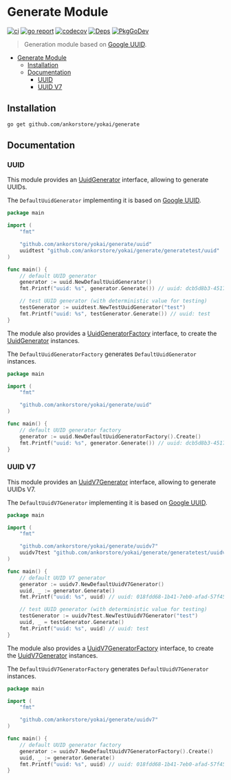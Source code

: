 # Generate Module

[![ci](https://github.com/ankorstore/yokai/actions/workflows/generate-ci.yml/badge.svg)](https://github.com/ankorstore/yokai/actions/workflows/generate-ci.yml)
[![go report](https://goreportcard.com/badge/github.com/ankorstore/yokai/generate)](https://goreportcard.com/report/github.com/ankorstore/yokai/generate)
[![codecov](https://codecov.io/gh/ankorstore/yokai/graph/badge.svg?token=ghUBlFsjhR&flag=generate)](https://app.codecov.io/gh/ankorstore/yokai/tree/main/generate)
[![Deps](https://img.shields.io/badge/osi-deps-blue)](https://deps.dev/go/github.com%2Fankorstore%2Fyokai%2Fgenerate)
[![PkgGoDev](https://pkg.go.dev/badge/github.com/ankorstore/yokai/generate)](https://pkg.go.dev/github.com/ankorstore/yokai/generate)

> Generation module based on [Google UUID](https://github.com/google/uuid).

<!-- TOC -->
* [Generate Module](#generate-module)
  * [Installation](#installation)
  * [Documentation](#documentation)
    * [UUID](#uuid)
    * [UUID V7](#uuid-v7)
<!-- TOC -->

## Installation

```shell
go get github.com/ankorstore/yokai/generate
```

## Documentation

### UUID

This module provides an [UuidGenerator](uuid/generator.go) interface, allowing to generate UUIDs.

The `DefaultUuidGenerator` implementing it is based on [Google UUID](https://github.com/google/uuid).

```go
package main

import (
	"fmt"

	"github.com/ankorstore/yokai/generate/uuid"
	uuidtest "github.com/ankorstore/yokai/generate/generatetest/uuid"
)

func main() {
	// default UUID generator
	generator := uuid.NewDefaultUuidGenerator()
	fmt.Printf("uuid: %s", generator.Generate()) // uuid: dcb5d8b3-4517-4957-a42c-604d11758561

	// test UUID generator (with deterministic value for testing)
	testGenerator := uuidtest.NewTestUuidGenerator("test")
	fmt.Printf("uuid: %s", testGenerator.Generate()) // uuid: test
}
```

The module also provides a [UuidGeneratorFactory](uuid/factory.go) interface, to create
the [UuidGenerator](uuid/generator.go) instances.

The `DefaultUuidGeneratorFactory` generates `DefaultUuidGenerator` instances.

```go
package main

import (
	"fmt"

	"github.com/ankorstore/yokai/generate/uuid"
)

func main() {
	// default UUID generator factory
	generator := uuid.NewDefaultUuidGeneratorFactory().Create()
	fmt.Printf("uuid: %s", generator.Generate()) // uuid: dcb5d8b3-4517-4957-a42c-604d11758561
}
```

### UUID V7

This module provides an [UuidV7Generator](uuidv7/generator.go) interface, allowing to generate UUIDs V7.

The `DefaultUuidV7Generator` implementing it  is based on [Google UUID](https://github.com/google/uuid).

```go
package main

import (
	"fmt"

	"github.com/ankorstore/yokai/generate/uuidv7"
	uuidv7test "github.com/ankorstore/yokai/generate/generatetest/uuidv7"
)

func main() {
	// default UUID V7 generator
	generator := uuidv7.NewDefaultUuidV7Generator()
	uuid, _ := generator.Generate()
	fmt.Printf("uuid: %s", uuid) // uuid: 018fdd68-1b41-7eb0-afad-57f45297c7c1

	// test UUID generator (with deterministic value for testing)
	testGenerator := uuidv7test.NewTestUuidV7Generator("test")
    uuid, _ = testGenerator.Generate()
	fmt.Printf("uuid: %s", uuid) // uuid: test
}
```

The module also provides a [UuidV7GeneratorFactory](uuidv7/factory.go) interface, to create
the [UuidV7Generator](uuidv7/generator.go) instances.

The `DefaultUuidV7GeneratorFactory` generates `DefaultUuidV7Generator` instances.

```go
package main

import (
	"fmt"

	"github.com/ankorstore/yokai/generate/uuidv7"
)

func main() {
	// default UUID generator factory
	generator := uuidv7.NewDefaultUuidV7GeneratorFactory().Create()
	uuid, _ := generator.Generate()
	fmt.Printf("uuid: %s", uuid) // uuid: 018fdd68-1b41-7eb0-afad-57f45297c7c1
}
```